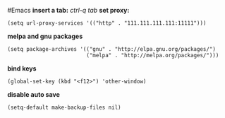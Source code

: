 #Emacs
**insert a tab:** *ctrl-q tab*
**set proxy:**
~~~
(setq url-proxy-services '(("http" . "111.111.111.111:11111")))
~~~
**melpa and gnu packages**
~~~
(setq package-archives '(("gnu" . "http://elpa.gnu.org/packages/")
                         ("melpa" . "http://melpa.org/packages/")))
~~~
**bind keys**
~~~
(global-set-key (kbd "<f12>") 'other-window)
~~~
**disable auto save**
~~~
(setq-default make-backup-files nil)
~~~
